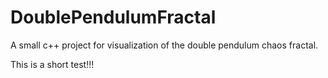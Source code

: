 # DoublePendulumFractal
A small c++ project for visualization of the double pendulum chaos fractal.

This is a short test!!!
